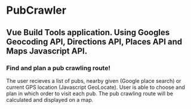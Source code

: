 # PubCrawler
## Vue Build Tools application. Using Googles Geocoding API, Directions API, Places API and Maps Javascript API. 
### Find and plan a pub crawling route! 

The user recieves a list of pubs, nearby given (Google place search) or current GPS location (Javascript GeoLocate). User is able to choose and plan in which order to visit each pub. The pub crawling route will be calculated and displayed on a map.




